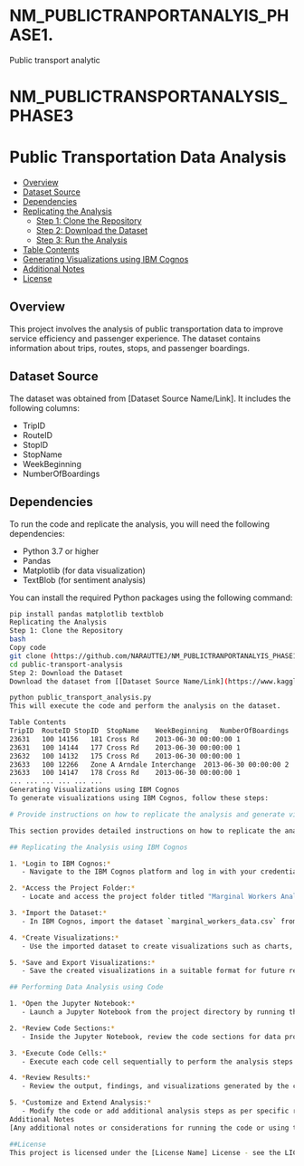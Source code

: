 # NM_PUBLICTRANPORTANALYIS_PHASE1.
Public transport analytic
# NM_PUBLICTRANSPORTANALYSIS_PHASE3
# Public Transportation Data Analysis

- [Overview](#overview)
- [Dataset Source](#dataset-source)
- [Dependencies](#dependencies)
- [Replicating the Analysis](#replicating-the-analysis)
  - [Step 1: Clone the Repository](#step-1-clone-the-repository)
  - [Step 2: Download the Dataset](#step-2-download-the-dataset)
  - [Step 3: Run the Analysis](#step-3-run-the-analysis)
- [Table Contents](#table-contents)
- [Generating Visualizations using IBM Cognos](#generating-visualizations-using-ibm-cognos)
- [Additional Notes](#additional-notes)
- [License](#license)

## Overview

This project involves the analysis of public transportation data to improve service efficiency and passenger experience. The dataset contains information about trips, routes, stops, and passenger boardings.

## Dataset Source

The dataset was obtained from [Dataset Source Name/Link]. It includes the following columns:

- TripID
- RouteID
- StopID
- StopName
- WeekBeginning
- NumberOfBoardings

## Dependencies

To run the code and replicate the analysis, you will need the following dependencies:

- Python 3.7 or higher
- Pandas
- Matplotlib (for data visualization)
- TextBlob (for sentiment analysis)

You can install the required Python packages using the following command:

```bash
pip install pandas matplotlib textblob
Replicating the Analysis
Step 1: Clone the Repository
bash
Copy code
git clone (https://github.com/NARAUTTEJ/NM_PUBLICTRANPORTANALYIS_PHASE1.#nm_publictranportanalyis_phase1)
cd public-transport-analysis
Step 2: Download the Dataset
Download the dataset from [[Dataset Source Name/Link](https://www.kaggle.com/datasets/rednivrug/unisys?select=20140711.CSV)] and place it in the data/ directory.

python public_transport_analysis.py
This will execute the code and perform the analysis on the dataset.

Table Contents
TripID	RouteID	StopID	StopName	WeekBeginning	NumberOfBoardings
23631	100	14156	181 Cross Rd	2013-06-30 00:00:00	1
23631	100	14144	177 Cross Rd	2013-06-30 00:00:00	1
23632	100	14132	175 Cross Rd	2013-06-30 00:00:00	1
23633	100	12266	Zone A Arndale Interchange	2013-06-30 00:00:00	2
23633	100	14147	178 Cross Rd	2013-06-30 00:00:00	1
...	...	...	...	...	...
Generating Visualizations using IBM Cognos
To generate visualizations using IBM Cognos, follow these steps:

# Provide instructions on how to replicate the analysis and generate visualizations using IBM Cognos and perform data analysis using code

This section provides detailed instructions on how to replicate the analysis and generate visualizations using IBM Cognos, as well as perform data analysis using code.

## Replicating the Analysis using IBM Cognos

1. *Login to IBM Cognos:*
   - Navigate to the IBM Cognos platform and log in with your credentials.

2. *Access the Project Folder:*
   - Locate and access the project folder titled "Marginal Workers Analysis".

3. *Import the Dataset:*
   - In IBM Cognos, import the dataset `marginal_workers_data.csv` from the project folder.

4. *Create Visualizations:*
   - Use the imported dataset to create visualizations such as charts, graphs, and tables based on your analysis requirements.

5. *Save and Export Visualizations:*
   - Save the created visualizations in a suitable format for future reference or inclusion in reports.

## Performing Data Analysis using Code

1. *Open the Jupyter Notebook:*
   - Launch a Jupyter Notebook from the project directory by running the command `jupyter notebook Marginal_Workers_Analysis.ipynb`.

2. *Review Code Sections:*
   - Inside the Jupyter Notebook, review the code sections for data processing, exploratory data analysis, and visualization.

3. *Execute Code Cells:*
   - Execute each code cell sequentially to perform the analysis steps described in the respective code comments.

4. *Review Results:*
   - Review the output, findings, and visualizations generated by the code.

5. *Customize and Extend Analysis:*
   - Modify the code or add additional analysis steps as per specific requirements or research goals.
Additional Notes
[Any additional notes or considerations for running the code or using the dataset]

##License
This project is licensed under the [License Name] License - see the LICENSE file for details.
